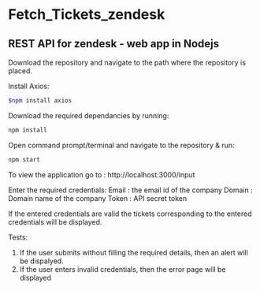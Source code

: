# Fetch_Tickets_zendesk
## REST API for zendesk - web app in Nodejs

Download the repository and navigate to the path where the repository is placed.

Install Axios:
```bash
$npm install axios
```
Download the required dependancies by running:
```bash
npm install
```
Open command prompt/terminal and navigate to the repository & run:
```bash
npm start
```
To view the application go to :
http://localhost:3000/input

Enter the required credentials:
Email : the email id of the company
Domain : Domain name of the company
Token : API secret token 

If the entered credentials are valid the tickets corresponding to the entered credentials will be displayed.

Tests: 
1. If the user submits without filling the required details, then an alert will  be  dispalyed.
2. If the user enters invalid credentials, then the error page will be displayed


